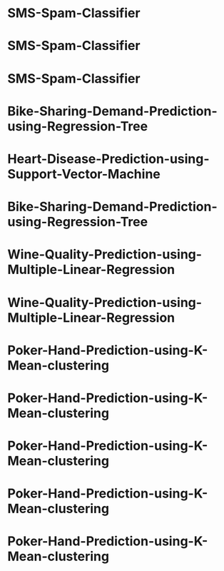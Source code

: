 # SMS-Spam-Classifier
# SMS-Spam-Classifier
# SMS-Spam-Classifier
# Bike-Sharing-Demand-Prediction-using-Regression-Tree
# Heart-Disease-Prediction-using-Support-Vector-Machine
# Bike-Sharing-Demand-Prediction-using-Regression-Tree
# Wine-Quality-Prediction-using-Multiple-Linear-Regression
# Wine-Quality-Prediction-using-Multiple-Linear-Regression
# Poker-Hand-Prediction-using-K-Mean-clustering
# Poker-Hand-Prediction-using-K-Mean-clustering
# Poker-Hand-Prediction-using-K-Mean-clustering
# Poker-Hand-Prediction-using-K-Mean-clustering
# Poker-Hand-Prediction-using-K-Mean-clustering
